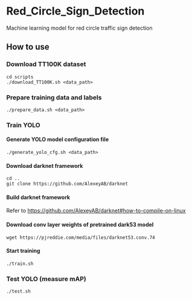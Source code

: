# Red_Circle_Sign_Detection
Machine learning model for red circle traffic sign detection

## How to use
### Download TT100K dataset
```
cd scripts
./download_TT100K.sh <data_path>
```

### Prepare training data and labels
```
./prepare_data.sh <data_path>
```

### Train YOLO
#### Generate YOLO model configuration file
```
./generate_yolo_cfg.sh <data_path>
```

#### Download darknet framework
```
cd ..
git clone https://github.com/AlexeyAB/darknet
```

#### Build darknet framework
Refer to https://github.com/AlexeyAB/darknet#how-to-compile-on-linux

#### Download conv layer weights of pretrained dark53 model
```
wget https://pjreddie.com/media/files/darknet53.conv.74
```

#### Start training
```
./train.sh
```

### Test YOLO (measure mAP)
```
./test.sh
```
